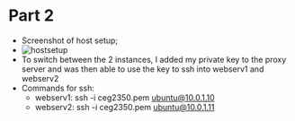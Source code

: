 # Part 2
- Screenshot of host setup;
 - ![hostsetup](host.PNG) 
- To switch between the 2 instances, I added my private key to the proxy server and was then able to use the key to ssh into webserv1 and webserv2
 - Commands for ssh: 
   - webserv1: ssh -i ceg2350.pem ubuntu@10.0.1.10
   - webserv2: ssh -i ceg2350.pem ubuntu@10.0.1.11
